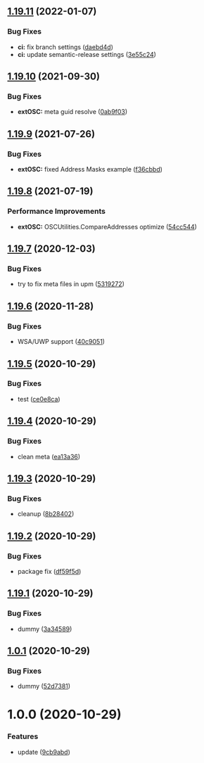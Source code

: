 ## [1.19.11](https://github.com/Iam1337/extOSC/compare/v1.19.10...v1.19.11) (2022-01-07)


### Bug Fixes

* **ci:** fix branch settings ([daebd4d](https://github.com/Iam1337/extOSC/commit/daebd4d0ea4070159ec283b1f3cbaf19173088c5))
* **ci:** update semantic-release settings ([3e55c24](https://github.com/Iam1337/extOSC/commit/3e55c240c69f5daed8538377abe2be166722013e))

## [1.19.10](https://github.com/Iam1337/extOSC/compare/v1.19.9...v1.19.10) (2021-09-30)


### Bug Fixes

* **extOSC:** meta guid resolve ([0ab9f03](https://github.com/Iam1337/extOSC/commit/0ab9f03bb3675239a67dabcc7156fe86974f66b7))

## [1.19.9](https://github.com/Iam1337/extOSC/compare/v1.19.8...v1.19.9) (2021-07-26)


### Bug Fixes

* **extOSC:** fixed Address Masks example ([f36cbbd](https://github.com/Iam1337/extOSC/commit/f36cbbd843975a044619c4f2f1d4214b96b8e178))

## [1.19.8](https://github.com/Iam1337/extOSC/compare/v1.19.7...v1.19.8) (2021-07-19)


### Performance Improvements

* **extOSC:** OSCUtilities.CompareAddresses optimize ([54cc544](https://github.com/Iam1337/extOSC/commit/54cc544eb2c37291c0b482663133f36be0d15712))

## [1.19.7](https://github.com/Iam1337/extOSC/compare/v1.19.6...v1.19.7) (2020-12-03)


### Bug Fixes

* try to fix meta files in upm ([5319272](https://github.com/Iam1337/extOSC/commit/5319272d18a99af243bc7ce77a908404c9e11a16))

## [1.19.6](https://github.com/Iam1337/extOSC/compare/v1.19.5...v1.19.6) (2020-11-28)


### Bug Fixes

* WSA/UWP support ([40c9051](https://github.com/Iam1337/extOSC/commit/40c90514785ab324b6a5cde9c22c98e73700702a))

## [1.19.5](https://github.com/Iam1337/extOSC/compare/v1.19.4...v1.19.5) (2020-10-29)


### Bug Fixes

* test ([ce0e8ca](https://github.com/Iam1337/extOSC/commit/ce0e8ca16ca5bdc24c6eae8cbb47e7660a8b6036))

## [1.19.4](https://github.com/Iam1337/extOSC/compare/v1.19.3...v1.19.4) (2020-10-29)


### Bug Fixes

* clean meta ([ea13a36](https://github.com/Iam1337/extOSC/commit/ea13a36dd464aa432d17d467ee0713c6b91f219d))

## [1.19.3](https://github.com/Iam1337/extOSC/compare/v1.19.2...v1.19.3) (2020-10-29)


### Bug Fixes

* cleanup ([8b28402](https://github.com/Iam1337/extOSC/commit/8b284028bdf98533e5835af7bc8ed87c89838d00))

## [1.19.2](https://github.com/Iam1337/extOSC/compare/v1.19.1...v1.19.2) (2020-10-29)


### Bug Fixes

* package fix ([df59f5d](https://github.com/Iam1337/extOSC/commit/df59f5d73e1ac7068b576efb8f7446f8ad473f68))

## [1.19.1](https://github.com/Iam1337/extOSC/compare/v1.19.0...v1.19.1) (2020-10-29)


### Bug Fixes

* dummy ([3a34589](https://github.com/Iam1337/extOSC/commit/3a345892fb6129e58538ab99d4380ad784e48998))

## [1.0.1](https://github.com/Iam1337/extOSC/compare/v1.0.0...v1.0.1) (2020-10-29)


### Bug Fixes

* dummy ([52d7381](https://github.com/Iam1337/extOSC/commit/52d7381c8f9bcd0839266072e3c22cb17b310f95))

# 1.0.0 (2020-10-29)


### Features

* update ([9cb9abd](https://github.com/Iam1337/extOSC/commit/9cb9abd03f4eeb3f02851940615a64c7569cde4d))
